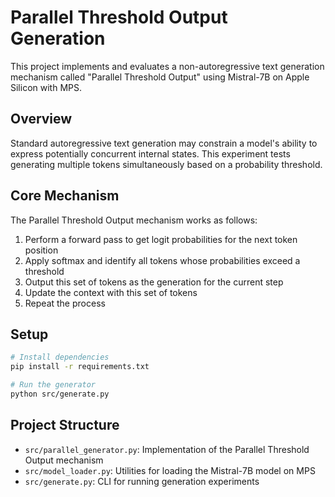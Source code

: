 # Parallel Threshold Output Generation

This project implements and evaluates a non-autoregressive text generation mechanism called "Parallel Threshold Output" using Mistral-7B on Apple Silicon with MPS.

## Overview

Standard autoregressive text generation may constrain a model's ability to express potentially concurrent internal states. This experiment tests generating multiple tokens simultaneously based on a probability threshold.

## Core Mechanism

The Parallel Threshold Output mechanism works as follows:
1. Perform a forward pass to get logit probabilities for the next token position
2. Apply softmax and identify all tokens whose probabilities exceed a threshold
3. Output this set of tokens as the generation for the current step
4. Update the context with this set of tokens
5. Repeat the process

## Setup

```bash
# Install dependencies
pip install -r requirements.txt

# Run the generator
python src/generate.py
```

## Project Structure

- `src/parallel_generator.py`: Implementation of the Parallel Threshold Output mechanism
- `src/model_loader.py`: Utilities for loading the Mistral-7B model on MPS
- `src/generate.py`: CLI for running generation experiments 